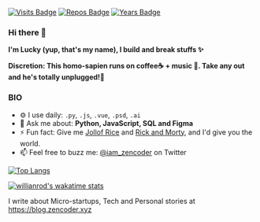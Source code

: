 [![Visits Badge](https://badges.pufler.dev/visits/luckyadogun/luckyadogun)](https://badges.pufler.dev) [![Repos Badge](https://badges.pufler.dev/repos/luckyadogun)](https://badges.pufler.dev) [![Years Badge](https://badges.pufler.dev/years/luckyadogun)](https://badges.pufler.dev)

### Hi there 👋

<!--
**luckyadogun/luckyadogun** is a ✨ _special_ ✨ repository because its `README.md` (this file) appears on your GitHub profile.

Here are some ideas to get you started:

- 🔭 I’m currently working on ...
- 🌱 I’m currently learning ...
- 👯 I’m looking to collaborate on ...
- 🤔 I’m looking for help with ...
- 💬 Ask me about ...
- 📫 How to reach me: ...
- 😄 Pronouns: ...
- ⚡ Fun fact: ...
-->

**I'm Lucky (yup, that's my name), I build and break stuffs ✨**

**Discretion: This homo-sapien runs on coffee☕ + music 🎵. Take any out and he's totally unplugged!😬** 

### BIO
* ⚙️ I use daily: `.py`, `.js`, `.vue`, `.psd`, `.ai`
* 💬 Ask me about: **Python, JavaScript, SQL and Figma** 
* ⚡ Fun fact: Give me [Jollof Rice](https://en.wikipedia.org/wiki/Jollof_rice) and [Rick and Morty](https://en.wikipedia.org/wiki/Rick_and_Morty), and I'd give you the world.
* 📫 Feel free to buzz me: [@iam_zencoder](https://twitter.com/iam_zencoder) on Twitter

[![Top Langs](https://github-readme-stats.vercel.app/api/top-langs/?username=luckyadogun&hide=css,html&layout=compact)](https://github.com/luckyadogun/github-readme-stats) 

[![willianrod's wakatime stats](https://github-readme-stats.vercel.app/api/wakatime?username=luckyadogun&show_icons=true&theme=radical)](https://github.com/luckyadogun/github-readme-stats)

I write about Micro-startups, Tech and Personal stories at https://blog.zencoder.xyz 
